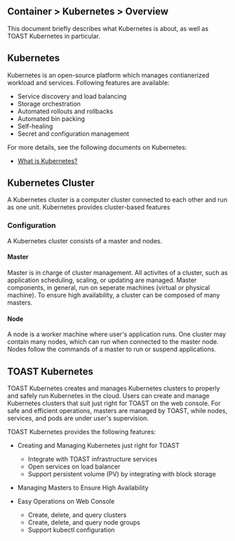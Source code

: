 ## Container > Kubernetes > Overview
This document briefly describes what Kubernetes is about, as well as TOAST Kubernetes in particular. 

## Kubernetes
Kubernetes is an open-source platform which manages contianerized workload and services. Following features are available: 

* Service discovery and load balancing 
* Storage orchestration 
* Automated rollouts and rollbacks 
* Automated bin packing 
* Self-healing
* Secret and configuration management 

For more details, see the following documents on Kubernetes:  

* [What is Kubernetes?](https://kubernetes.io/docs/concepts/overview/what-is-kubernetes/)

## Kubernetes Cluster 
A Kubernetes cluster is a computer cluster connected to each other and run as one unit. Kubernetes provides cluster-based features

### Configuration 
A Kubernetes cluster consists of a master and nodes.  

#### Master 
Master is in charge of cluster management. All activites of a cluster, such as application scheduling, scaling, or updating are managed. Master components, in general, run on seperate machines (virtual or physical machine). To ensure high availability, a cluster can be composed of many masters. 

#### Node
A node is a worker machine where user's application runs. One cluster may contain many nodes, which can run when connected to the master node. Nodes follow the commands of a master to run or suspend applications. 


## TOAST Kubernetes
TOAST Kubernetes creates and manages Kubernetes clusters to properly and safely run Kubernetes in the cloud. Users can create and manage Kubernetes clusters that suit just right for TOAST on the web console. For safe and efficient operations, masters are managed by TOAST, while nodes, services, and pods are under user's supervision.  

TOAST Kubernetes provides the following features: 

* Creating and Managing Kubernetes just right for TOAST
    * Integrate with TOAST infrastructure services
    * Open services on load balancer 
    * Support persistent volume (PV) by integrating with block storage

* Managing Masters to Ensure High Availability 

* Easy Operations on Web Console 
    * Create, delete, and query clusters
    * Create, delete, and query node groups
    * Support kubectl configuration 
